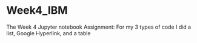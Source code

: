 # Week4_IBM
The Week 4 Jupyter notebook Assignment: 
For my 3 types of code I did a list, Google Hyperlink, and a table
